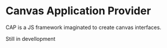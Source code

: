 # Canvas Application Provider


CAP is a JS framework imaginated to create canvas interfaces.

Still in devellopment
